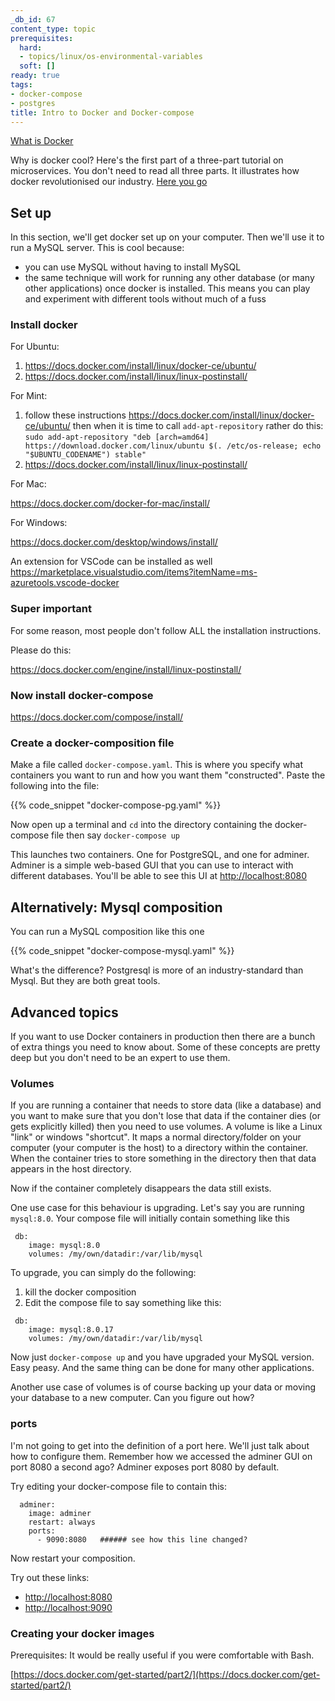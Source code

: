 ```yaml
---
_db_id: 67
content_type: topic
prerequisites:
  hard:
  - topics/linux/os-environmental-variables
  soft: []
ready: true
tags:
- docker-compose
- postgres
title: Intro to Docker and Docker-compose
---
```


[What is Docker](https://opensource.com/resources/what-docker)

Why is docker cool? Here's the first part of a three-part tutorial on microservices. You don't need to read all three parts. It illustrates how docker revolutionised our industry. [Here you go](https://www.codementor.io/@sheena/hello-microservice-deployment-part-1-docker-kw9ejpd9o)

## Set up

In this section, we'll get docker set up on your computer. Then we'll use it to run a MySQL server. This is cool because:

- you can use MySQL without having to install MySQL
- the same technique will work for running any other database (or many other applications) once docker is installed. This means you can play and experiment with different tools without much of a fuss

### Install docker

For Ubuntu:

1. https://docs.docker.com/install/linux/docker-ce/ubuntu/
2. https://docs.docker.com/install/linux/linux-postinstall/

For Mint:

1. follow these instructions https://docs.docker.com/install/linux/docker-ce/ubuntu/ then when it is time to call `add-apt-repository` rather do this:
   `sudo add-apt-repository "deb [arch=amd64] https://download.docker.com/linux/ubuntu $(. /etc/os-release; echo "$UBUNTU_CODENAME") stable"`
2. https://docs.docker.com/install/linux/linux-postinstall/

For Mac:

https://docs.docker.com/docker-for-mac/install/

For Windows:

https://docs.docker.com/desktop/windows/install/

An extension for VSCode can be installed as well https://marketplace.visualstudio.com/items?itemName=ms-azuretools.vscode-docker

### Super important

For some reason, most people don't follow ALL the installation instructions.

Please do this:

https://docs.docker.com/engine/install/linux-postinstall/

### Now install docker-compose

https://docs.docker.com/compose/install/

### Create a docker-composition file

Make a file called `docker-compose.yaml`. This is where you specify what containers you want to run and how you want them "constructed". Paste the following into the file:

{{% code_snippet "docker-compose-pg.yaml" %}}

Now open up a terminal and `cd` into the directory containing the docker-compose file then say `docker-compose up`

This launches two containers. One for PostgreSQL, and one for adminer. Adminer is a simple web-based GUI that you can use to interact with different databases. You'll be able to see this UI at [http://localhost:8080](http://localhost:8080)

## Alternatively: Mysql composition

You can run a MySQL composition like this one

{{% code_snippet "docker-compose-mysql.yaml" %}}

What's the difference? Postgresql is more of an industry-standard than Mysql. But they are both great tools.

## Advanced topics

If you want to use Docker containers in production then there are a bunch of extra things you need to know about. Some of these concepts are pretty deep but you don't need to be an expert to use them.

### Volumes

If you are running a container that needs to store data (like a database) and you want to make sure that you don't lose that data if the container dies (or gets explicitly killed) then you need to use volumes. A volume is like a Linux "link" or windows "shortcut". It maps a normal directory/folder on your computer (your computer is the host) to a directory within the container. When the container tries to store something in the directory then that data appears in the host directory.

Now if the container completely disappears the data still exists.

One use case for this behaviour is upgrading. Let's say you are running `mysql:8.0`. Your compose file will initially contain something like this

```
 db:
    image: mysql:8.0
    volumes: /my/own/datadir:/var/lib/mysql
```

To upgrade, you can simply do the following:

1. kill the docker composition
2. Edit the compose file to say something like this:

```
 db:
    image: mysql:8.0.17
    volumes: /my/own/datadir:/var/lib/mysql
```

Now just `docker-compose up` and you have upgraded your MySQL version. Easy peasy. And the same thing can be done for many other applications.

Another use case of volumes is of course backing up your data or moving your database to a new computer. Can you figure out how?

### ports

I'm not going to get into the definition of a port here. We'll just talk about how to configure them. Remember how we accessed the adminer GUI on port 8080 a second ago? Adminer exposes port 8080 by default.

Try editing your docker-compose file to contain this:

```
  adminer:
    image: adminer
    restart: always
    ports:
      - 9090:8080   ###### see how this line changed?
```

Now restart your composition.

Try out these links:

- [http://localhost:8080](http://localhost:8080)
- [http://localhost:9090](http://localhost:9090)

### Creating your docker images

Prerequisites: It would be really useful if you were comfortable with Bash.

[https://docs.docker.com/get-started/part2/](https://docs.docker.com/get-started/part2/)